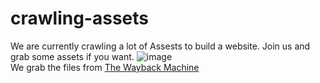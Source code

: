 # crawling-assets
We are currently crawling a lot of Assests to build a website. Join us and grab some assets if you want.
![image](https://github.com/org-1-ucd/crawling-assets/assets/82728993/6910b7ef-fa62-4d2f-af11-a7d264c53b82)
<br>
We grab the files from <a href="https://web.archive.org/">The Wayback Machine</a>
